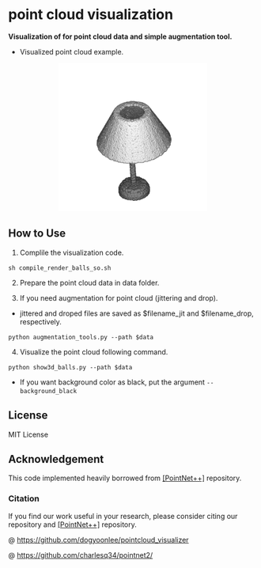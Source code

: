 # point cloud visualization

**Visualization of for point cloud data and simple augmentation tool.**

- Visualized point cloud example.
<p align="center">
<img src='./show3d_example.png' width=300/>
</p>

## How to Use

1. Complile the visualization code.

```
sh compile_render_balls_so.sh
```

2. Prepare the point cloud data in data folder.

3. If you need augmentation for point cloud (jittering and drop).

- jittered and droped files are saved as $filename_jit and $filename_drop, respectively.

```
python augmentation_tools.py --path $data
```

4. Visualize the point cloud following command.

```
python show3d_balls.py --path $data
```

- If you want background color as black, put the argument `--background_black`

## License

MIT License

## Acknowledgement

This code implemented heavily borrowed from [[PointNet++]](https://github.com/charlesq34/pointnet2/) repository.

### Citation

If you find our work useful in your research, please consider citing our repository and [[PointNet++]](https://github.com/charlesq34/pointnet2/) repository.

@ https://github.com/dogyoonlee/pointcloud_visualizer

@ https://github.com/charlesq34/pointnet2/
